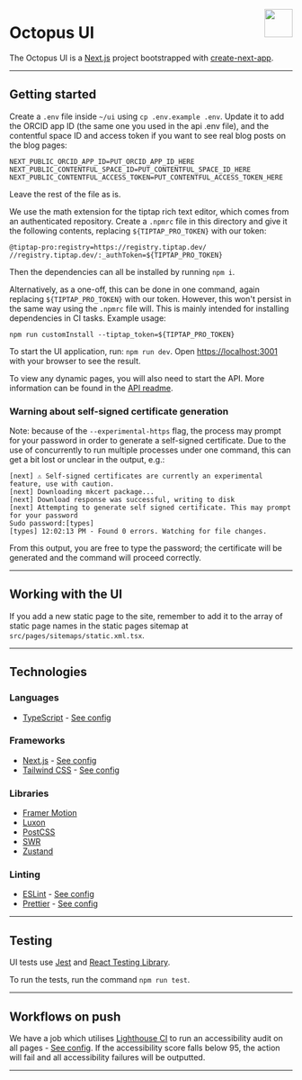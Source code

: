 <img src="public/images/jisc-logo.svg" align="right" width=50 height=50/><h1 align="left">Octopus UI</h1>

The Octopus UI is a [Next.js](https://nextjs.org/) project bootstrapped with [create-next-app](https://github.com/vercel/next.js/tree/canary/packages/create-next-app).

---

## Getting started

Create a `.env` file inside `~/ui` using `cp .env.example .env`. Update it to add the ORCID app ID (the same one you used in the api .env file), and the contentful space ID and access token if you want to see real blog posts on the blog pages:

```
NEXT_PUBLIC_ORCID_APP_ID=PUT_ORCID_APP_ID_HERE
NEXT_PUBLIC_CONTENTFUL_SPACE_ID=PUT_CONTENTFUL_SPACE_ID_HERE
NEXT_PUBLIC_CONTENTFUL_ACCESS_TOKEN=PUT_CONTENTFUL_ACCESS_TOKEN_HERE
```

Leave the rest of the file as is.

We use the math extension for the tiptap rich text editor, which comes from an authenticated repository. Create a `.npmrc` file in this directory and give it the following contents, replacing `${TIPTAP_PRO_TOKEN}` with our token:

```
@tiptap-pro:registry=https://registry.tiptap.dev/
//registry.tiptap.dev/:_authToken=${TIPTAP_PRO_TOKEN}
```

Then the dependencies can all be installed by running `npm i`.

Alternatively, as a one-off, this can be done in one command, again replacing `${TIPTAP_PRO_TOKEN}` with our token. However, this won't persist in the same way using the `.npmrc` file will. This is mainly intended for installing dependencies in CI tasks. Example usage:

`npm run customInstall --tiptap_token=${TIPTAP_PRO_TOKEN}`

To start the UI application, run: `npm run dev`. Open [https://localhost:3001](https://localhost:3001) with your browser to see the result.

To view any dynamic pages, you will also need to start the API. More information can be found in the [API readme](../api/README.md).

### Warning about self-signed certificate generation

Note: because of the `--experimental-https` flag, the process may prompt for your password in order to generate a self-signed certificate. Due to the use of concurrently to run multiple processes under one command, this can get a bit lost or unclear in the output, e.g.:

```
[next] ⚠ Self-signed certificates are currently an experimental feature, use with caution.
[next] Downloading mkcert package...
[next] Download response was successful, writing to disk
[next] Attempting to generate self signed certificate. This may prompt for your password
Sudo password:[types]
[types] 12:02:13 PM - Found 0 errors. Watching for file changes.
```

From this output, you are free to type the password; the certificate will be generated and the command will proceed correctly.

---

## Working with the UI

If you add a new static page to the site, remember to add it to the array of static page names in the static pages sitemap at `src/pages/sitemaps/static.xml.tsx`.

---

## Technologies

### Languages

-   [TypeScript](https://www.typescriptlang.org/) - [See config](./tsconfig.json)

### Frameworks

-   [Next.js](https://nextjs.org/) - [See config](./next.config.js)
-   [Tailwind CSS](https://tailwindcss.com/) - [See config](./tailwind.config.js)

### Libraries

-   [Framer Motion](https://www.framer.com/motion/)
-   [Luxon](https://moment.github.io/luxon/)
-   [PostCSS](https://postcss.org/)
-   [SWR](https://swr.vercel.app/)
-   [Zustand](https://github.com/pmndrs/zustand/)

### Linting

-   [ESLint](https://eslint.org/) - [See config](./.eslintrc.json)
-   [Prettier](https://prettier.io/) - [See config](./.prettierrc.json)

---

## Testing

UI tests use [Jest](https://jestjs.io/) and [React Testing Library](https://testing-library.com/docs/react-testing-library/intro/).

To run the tests, run the command `npm run test`.

---

## Workflows on push

We have a job which utilises [Lighthouse CI](https://github.com/GoogleChrome/lighthouse-ci) to run an accessibility audit on all pages - [See config](./lighthouserc.js). If the accessibility score falls below 95, the action will fail and all accessibility failures will be outputted.

---
